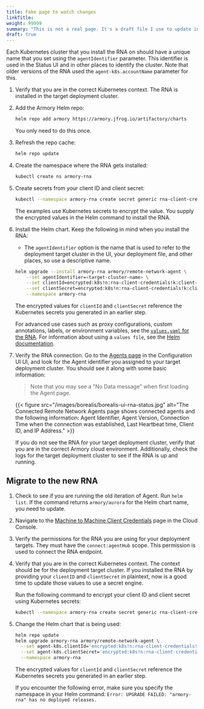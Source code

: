 ```yaml
---
title: Fake page to watch changes
linkTitle: 
weight: 99999
summary: "This is not a real page. It's a draft file I use to update include files so that they render in builds dynamically."
draft: true
---
```


Each Kubernetes cluster that you install the RNA on should have a unique name that you set using the `agentIdentifier` parameter. This identifier is used in the Status UI and in other places to identify the cluster. Note that older versions of the RNA used the `agent-k8s.accountName` parameter for this.

1. Verify that you are in the correct Kubernetes context. The RNA is installed in the target deployment cluster.

2. Add the Armory Helm repo:

   ```bash
   helm repo add armory https://armory.jfrog.io/artifactory/charts
   ```

   You only need to do this once.

3. Refresh the repo cache:

   ```bash
   helm repo update
   ```

4. Create the namespace where the RNA gets installed:

   ```bash
   kubectl create ns armory-rna
   ```

5. Create secrets from your client ID and client secret:
   
   ```bash
   kubectl --namespace armory-rna create secret generic rna-client-credentials --type=string --from-literal=client-secret=<your-client-secret> --from-literal=client-id=<your-client-id>
   ```

   The examples use Kubernetes secrets to encrypt the value. You supply the encrypted values in the Helm command to install the RNA. 

6. Install the Helm chart. Keep the following in mind when you install the RNA:

   * The `agentIdentifier` option is the name that is used to refer to the deployment target cluster in the  UI, your deployment file, and other places, so use a descriptive name.

    ```bash
    helm upgrade --install armory-rna armory/remote-network-agent \
        --set agentIdentifier=<target-cluster-name> \
        --set clientId=encrypted:k8s!n:rna-client-credentials!k:client-id \
        --set clientSecret=encrypted:k8s!n:rna-client-credentials!k:client-secret \
        --namespace armory-rna 
    ```

    The encrypted values for `clientId` and `clientSecret` reference the Kubernetes secrets you generated in an earlier step.

   For advanced use cases such as proxy configurations, custom annotations, labels, or environment variables, see the [`values.yaml` for the RNA](https://github.com/armory-io/remote-network-agent-helm-chart/blob/master/values.yaml?rgh-link-date=2022-02-02T22%3A38%3A35Z). For information about using a `values file`, see the [Helm documentation](https://helm.sh/docs/chart_template_guide/values_files/).

7. Verify the RNA connection. Go to the [Agents page](https://console.cloud.armory.io/configuration/agents) in the Configuration UI UI, and look for the Agent identifier you assigned to your target deployment cluster. You should see it along with some basic information:

   > Note that you may see a "No Data message" when first loading the Agent page.

   {{< figure src="/images/borealis/borealis-ui-rna-status.jpg" alt="The Connected Remote Network Agents page shows connected agents and the following information: Agent Identifier, Agent Version, Connection Time when the connection was established, Last Heartbeat time, Client ID, and IP Address." >}}



   If you do not see the RNA for your target deployment cluster, verify that you are in the correct Armory cloud environment. Additionally, check the logs for the target deployment cluster to see if the RNA is up and running.


## Migrate to the new RNA

1. Check to see if you are running the old iteration of Agent. Run `helm list`. If the command returns `armory/aurora` for the Helm chart name, you need to update.
2. Navigate to the [Machine to Machine Client Credentials](https://console.cloud.armory.io/configuration/credentials) page in the Cloud Console.
3. Verify the permissions for the RNA you are using for your deployment targets. They must have the `connect:agentHub` scope. This permission is used to connect the RNA endpoint.
4. Verify that you are in the correct Kubernetes context. The context should be for the deployment target cluster.
    If you installed the RNA by providing your `clientID` and `clientSecret` in plaintext, now is a good time to update those values to use a secret engine.

   Run the following command to encrypt your client ID and client secret using Kubernetes secrets:

   ```bash
   kubectl --namespace armory-rna create secret generic rna-client-credentials --type=string --from-literal=client-secret=<your-client-secret> --from-literal=client-id=<your-client-id>
   ```
6. Change the Helm chart that is being used:

   ```bash
   helm repo update
   helm upgrade armory-rna armory/remote-network-agent \
     --set agent-k8s.clientId='encrypted:k8s!n:rna-client-credentials!k:client-id' \
     --set agent-k8s.clientSecret='encrypted:k8s!n:rna-client-credentials!k:client-secret' \
     --namespace armory-rna
    ```

   The encrypted values for `clientId` and `clientSecret` reference the Kubernetes secrets you generated in an earlier step.

    If you encounter the following error, make sure you specify the namespace in your Helm command: `Error: UPGRADE FAILED: "armory-rna" has no deployed releases.`